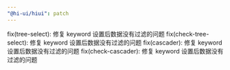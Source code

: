 ```yaml
---
"@hi-ui/hiui": patch
---
```


fix(tree-select): 修复 keyword 设置后数据没有过滤的问题
fix(check-tree-select): 修复 keyword 设置后数据没有过滤的问题
fix(cascader): 修复 keyword 设置后数据没有过滤的问题
fix(check-cascader): 修复 keyword 设置后数据没有过滤的问题
